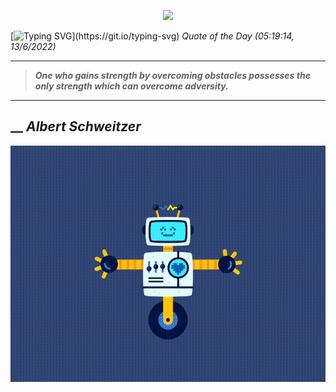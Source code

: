 <p align='center'><img src='https://komarev.com/ghpvc/?username=hungpurdie&label=Total+Vistors&color=brightgreen&style=plastic'></p> 


 [![Typing SVG](https://readme-typing-svg.herokuapp.com?font=Press+Start+2P&color=C2F784&size=35&width=900&height=100&lines=Hello+World%2C+I'm+Hung+!)](https://git.io/typing-svg) 
 _Quote of the Day (05:19:14, 13/6/2022)_
___
>**_One who gains strength by overcoming obstacles possesses the only strength which can overcome adversity._**
___
## __ **_Albert Schweitzer_** 
<p align="center"><img src="src/assets/images/robot-dancing-dribble.gif"/></p>